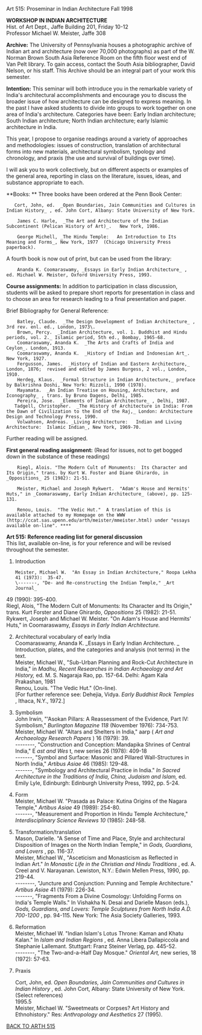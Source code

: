     


Art 515: Proseminar in Indian Architecture Fall 1998

**WORKSHOP IN INDIAN ARCHITECTURE**  
Hist. of Art Dept., Jaffe Building 201, Friday 10-12  
Professor Michael W. Meister, Jaffe 308

**Archive:**   The University of Pennsylvania houses a photographic archive of
Indian art and architecture (now over 70,000 photographs) as part of the W.
Norman Brown South Asia Reference Room on the fifth floor west end of Van Pelt
library.  To gain access, contact the South Asia bibliographer, David Nelson,
or his staff.  This Archive should be an integral part of your work this
semester.

**Intention:**   This seminar will both introduce you in the remarkable
variety of India's architectural accomplishments and encourage you to discuss
the broader issue of how architecture can be designed to express meaning.  In
the past I have asked students to divide into groups to work together on one
area of India's architecture.  Categories have been:   Early Indian
architecture;  
South Indian architecture;  North Indian architecture;   early Islamic
architecture in India.

This year, I propose to organise readings around a variety of approaches and
methodologies: issues of construction, translation of architectural forms into
new materials, architectural symbolism, typology and chronology, and praxis
(the use and survival of buildings over time).

I will ask you to work collectively, but on different aspects or examples of
the general area, reporting in class on the literature, issues, ideas, and
substance appropriate to each.

**Books:  ** Three books have been ordered at the Penn Book Center:

       Cort, John, ed.  _Open Boundaries, Jain Communities and Cultures in Indian History_ , ed. John Cort, Albany: State University of New York. 

        James C. Harle,  _The Art and Architecture of the Indian Subcontinent (Pelican History of Art)_.   New York, 1986.   
    
        George Michell, _The Hindu Temple:   An Introduction to Its Meaning and Forms_, New York, 1977  (Chicago University Press paperback). 

A fourth book is now out of print, but can be used from the library:

        Ananda K. Coomaraswamy, _Essays in Early Indian Architecture_ , ed. Michael W. Meister, Oxford University Press, 1993.   


**Course assignments:**   In addition to participation in class discussion,
students will be asked to prepare short reports for presentation in class and
to choose an area for research leading to a final presentation and paper.  


Brief Bibliography for General Reference:

        Batley, Claude.  _The Design Development of Indian Architecture_ , 3rd rev. enl. ed., London, 1973\.   
        Brown, Percy.  _Indian Architecture, vol. 1. Buddhist and Hindu periods, vol. 2._ Islamic period, 5th ed., Bombay, 1965-68.   
        Coomaraswamy, Ananda K.  _The Arts and Crafts of India and Ceylon_. London, 1913.   
        Coomaraswamy, Ananda K.  _History of Indian and Indonesian Art_.   New York, 1927.   
        Fergusson, James.  _History of Indian and Eastern Architecture,_ London, 1876;  revised and edited by James Burgess, 2 vol., London, 1910.   
        Herdeg, Klaus.  _Formal Structure in Indian Architecture,_ preface by Balkrishna Doshi, New York: Rizzoli, 1990 (1978).   
        Mayamata.  _An Indian Treatise on Housing, Architecture, and Iconography_ , trans. by Bruno Dagens, Delhi, 1985.   
        Pereira, Jose.  _Elements of Indian Architecture_ , Delhi, 1987.   
       Tadgell, Christopher.  _The History of Architecture in India: From the Dawn of Civilization to the End of the Raj,_ London: Architecture Design and Technology Press, 1990.   
        Volwahsen, Andreas. _Living Architecture:   Indian and Living Architecture:  Islamic Indian_, New York, 1969-70. 

Further reading will be assigned.  


**First general reading assignment:**   (Read for issues, not to get bogged
down in the substance of these readings)

        Riegl, Alois. "The Modern Cult of Monuments:  Its Character and Its Origin," trans. by Kurt W. Foster and Diane Ghirardo, in _Oppositions_ 25 (1982): 21-51. 

        Meister, Michael and Joseph Rykwert.  "Adam's House and Hermits' Huts," in _Coomaraswamy, Early Indian Architecture_ (above), pp. 125-131. 

        Renou, Louis.  "The Vedic Hut."  A translation of this is available attached to my Homepage on the WWW (http://ccat.sas.upenn.edu/arth/meister/mmeister.html) under "essays available on-line". ****

**Art 515:   Reference reading list for general discussion**  
This list, available on-line, is for your reference and will be revised
throughout the semester.

1.  Introduction 

        Meister, Michael W.  "An Essay in Indian Architecture," Roopa Lekha 41 (1973):  35-47.   
        \-------, "De- and Re-constructing the Indian Temple," _Art Journal_   
49 (1990):  395-400.  
        Riegl, Alois,  "The Modern Cult of Monuments: Its Character and Its Origin," trans. Kurt Forster and Diane Ghirardo, _Oppositions_ 25 (1982): 21-51.   
        Rykwert, Joseph and Michael W. Meister.  "On Adam's House and Hermits' Huts," in Coomaraswamy, _Essays in Early Indian Architecture._

2.  Architectural vocabulary of early India   
        Coomaraswamy, Ananda K. _Essays in Early Indian Architecture.  _ Introduction, plates, and the categories and analysis (not terms) in the text.   
        Meister, Michael W., "Sub-Urban Planning and Rock-Cut Architecture in India," in _Madhu, Recent Researches in Indian Archaeology and Art History,_ ed. M. S. Nagaraja Rao, pp. 157-64.   Delhi:  Agam Kala Prakashan, 1981   
        Renou, Louis.  "The Vedic Hut." (On-line).   
[For further reference see:  Dehejia, Vidya.  _Early Buddhist Rock Temples_ ,
Ithaca, N.Y., 1972.]

3.  Symbolism   
        John Irwin, "'Asokan Pillars: A Reassessment of the Evidence, Part IV:  Symbolism," _Burlington Magazine 118_ (November 1976):   734-753.   
        Meister, Michael W.  "Altars and Shelters in India," aarp ( _Art and Archaeology Research Papers_ ) 16 (1979): 39.   
        \--------, "Construction and Conception:  Mandapika Shrines of Central India," E _ast and Wes_ t, new series 26 (1978):  409-18   
        \-------, "Symbol and Surface: Masonic and Pillared Wall-Structures in North India," _Artibus Asiae_ 46 (1985): 129-48.   
        \-------, "Symbology and Architectural Practice in India." _In Sacred Architecture in the Traditions of India, China, Judaism and Islam,_ ed. Emily Lyle, Edinburgh: Edinburgh University Press, 1992, pp. 5-24.   


4.  Form   
        Meister, Michael W.  "Prasada as Palace: Kutina Origins of the Nagara Temple," _Artibus Asiae_ 49 (1989): 254-80.   
        \-------, "Measurement and Proportion in Hindu Temple Architecture," _Interdisciplinary Science Reviews 10_ (1985): 248-58. 

5.  Transformation/translation   
        Mason, Darielle.  "A Sense of Time and Place, Style and architectural Disposition of Images on the North Indian Temple," in _Gods, Guardians, and Lovers_ , pp. 116-37.   
        Meister, Michael W., "Asceticism and Monasticism as Reflected in   
Indian Art."  _In Monastic Life in the Christian and Hindu Traditions_ , ed.
A. Creel and V. Narayanan.  Lewiston, N.Y.:  Edwin Mellen Press, 1990, pp.
219-44.  
        \--------, "Juncture and Conjunction:  Punning and Temple Architecture."  _Artibus Asiae_ 41 (1979): 226-34.   
        \-------, "Fragments From a Divine Cosmology: Unfolding Forms on India's Temple Walls."  In Vishakha N. Desai and Darielle Mason (eds.), _Gods, Guardians, and Lovers: Temple Sculptures from North India A.D. 700-1200_ , pp. 94-115.  New York: The Asia Society Galleries, 1993. 

6.  Reformation   
        Meister, Michael W.  "Indian Islam's Lotus Throne:  Kaman and Khatu Kalan."  In _Islam and Indian Regions_ , ed. Anna Libera Dallapiccola and Stephanie Lallemant.  Stuttgart:  Franz Steiner Verlag, pp. 445-52.   
        \--------, "The Two-and-a-Half Day Mosque."  _Oriental Art,_ new series, 18 (1972): 57-63. 

7.  Praxis 

       Cort, John, ed.  _Open Boundaries, Jain Communities and Cultures in Indian History_ , ed. John Cort, Albany: State University of New York. (Select references)   
1995.5  
     Meister, Michael W.  "Sweetmeats or Corpses? Art History and Ethnohistory." Res: _Anthropology and Aesthetics_ 27 (1995). 

[BACK TO ARTH 515](http://www.arthistory.upenn.edu/fall98/515/index98.html)

